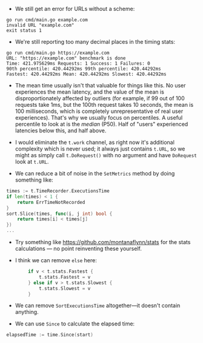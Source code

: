 * We still get an error for URLs without a scheme:

```
go run cmd/main.go example.com
invalid URL "example.com"
exit status 1
```

* We're still reporting too many decimal places in the timing stats:

```
go run cmd/main.go https://example.com
URL: "https://example.com" benchmark is done
Time: 421.975629ms Requests: 1 Success: 1 Failures: 0
90th percentile: 420.44292ms 99th percentile: 420.44292ms
Fastest: 420.44292ms Mean: 420.44292ms Slowest: 420.44292ms
```

* The mean time usually isn't that valuable for things like this. No user experiences the mean latency, and the value of the mean is disproportionately affected by outliers (for example, if 99 out of 100 requests take 1ms, but the 100th request takes 10 seconds, the mean is 100 milliseconds, which is completely unrepresentative of real user experiences). That's why we usually focus on percentiles. A useful percentile to look at is the *median* (P50). Half of "users" experienced latencies below this, and half above.

* I would eliminate the `t.work` channel, as right now it's additional complexity which is never used; it always just contains `t.URL`, so we might as simply call `t.DoRequest()` with no argument and have `DoRequest` look at `t.URL`.

* We can reduce a bit of noise in the `SetMetrics` method by doing something like:

```go
times := t.TimeRecorder.ExecutionsTime
if len(times) < 1 {
    return ErrTimeNotRecorded
}
sort.Slice(times, func(i, j int) bool {
    return times[i] < times[j]
})
...
```

* Try something like https://github.com/montanaflynn/stats for the stats calculations — no point reinventing these yourself.

* I think we can remove `else` here:

```go
		if v < t.stats.Fastest {
			t.stats.Fastest = v
		} else if v > t.stats.Slowest {
			t.stats.Slowest = v
		}
```

* We can remove `SortExecutionsTime` altogether—it doesn't contain anything.

* We can use `Since` to calculate the elapsed time:

```go
elapsedTime := time.Since(start)
```
